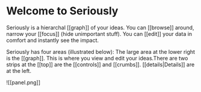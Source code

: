 # Welcome to Seriously

Seriously is a hierarchal [[graph]] of your ideas. You can [[browse]] around, narrow your [[focus]] (hide unimportant stuff). You can [[edit]] your data in comfort and instantly see the impact.

Seriously has four areas (illustrated below): The large area at the lower right is the [[graph]]. This is where you view and edit your ideas.There are two strips at the [[top]] are the [[controls]] and [[crumbs]]. [[details|Details]] are at the left. 

![[panel.png]]  
